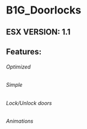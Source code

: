 # B1G_Doorlocks

## ESX VERSION: 1.1

## Features:

###### Optimized
###### Simple
###### Lock/Unlock doors
###### Animations
